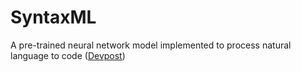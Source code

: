 # SyntaxML
A pre-trained neural network model implemented to process natural language to code
([Devpost](https://devpost.com/software/syntaxml))
